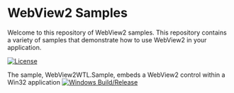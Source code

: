 # WebView2 Samples

Welcome to this repository of WebView2 samples.
This repository contains a variety of samples that demonstrate how to use WebView2 in your application.

[![License](https://img.shields.io/badge/License-Apache_2.0-blue.svg)](https://opensource.org/licenses/Apache-2.0)

The sample, WebView2WTL.Sample, embeds a WebView2 control within a Win32 application [![Windows Build/Release](https://github.com/dev-advocacy/WebView2/actions/workflows/windowsbuild.yml/badge.svg)](https://github.com/dev-advocacy/WebView2/actions/workflows/windowsbuild.yml)

